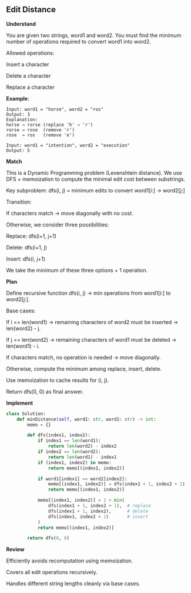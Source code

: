 ## Edit Distance

**Understand**

You are given two strings, word1 and word2.
You must find the minimum number of operations required to convert word1 into word2.

Allowed operations:

Insert a character

Delete a character

Replace a character

**Example**:

```
Input: word1 = "horse", word2 = "ros"
Output: 3
Explanation:
horse → rorse (replace 'h' → 'r')
rorse → rose  (remove 'r')
rose  → ros   (remove 'e')

Input: word1 = "intention", word2 = "execution"
Output: 5
```

**Match**

This is a Dynamic Programming problem (Levenshtein distance).
We use DFS + memoization to compute the minimal edit cost between substrings.

Key subproblem:
dfs(i, j) = minimum edits to convert word1[i:] → word2[j:]

Transition:

If characters match → move diagonally with no cost.

Otherwise, we consider three possibilities:

Replace: dfs(i+1, j+1)

Delete: dfs(i+1, j)

Insert: dfs(i, j+1)

We take the minimum of these three options + 1 operation.

**Plan**

Define recursive function dfs(i, j) → min operations from word1[i:] to word2[j:].

Base cases:

If i == len(word1) → remaining characters of word2 must be inserted → len(word2) - j.

If j == len(word2) → remaining characters of word1 must be deleted → len(word1) - i.

If characters match, no operation is needed → move diagonally.

Otherwise, compute the minimum among replace, insert, delete.

Use memoization to cache results for (i, j).

Return dfs(0, 0) as final answer.

**Implement**

```py
class Solution:
    def minDistance(self, word1: str, word2: str) -> int:
        memo = {}

        def dfs(index1, index2):
            if index1 == len(word1):
                return len(word2) - index2
            if index2 == len(word2):
                return len(word1) - index1
            if (index1, index2) in memo:
                return memo[(index1, index2)]

            if word1[index1] == word2[index2]:
                memo[(index1, index2)] = dfs(index1 + 1, index2 + 1)
                return memo[(index1, index2)]

            memo[(index1, index2)] = 1 + min(
                dfs(index1 + 1, index2 + 1),  # replace
                dfs(index1 + 1, index2),      # delete
                dfs(index1, index2 + 1)       # insert
            )
            return memo[(index1, index2)]

        return dfs(0, 0)
```

**Review**

Efficiently avoids recomputation using memoization.

Covers all edit operations recursively.

Handles different string lengths cleanly via base cases.
